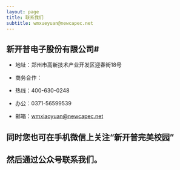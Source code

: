 ```yaml
---
layout: page
title: 联系我们
subtitle: wmxueyuan@newcapec.net
---
```


## 新开普电子股份有限公司# 
- 地址：郑州市高新技术产业开发区迎春街18号

- 商务合作：
- 热线：400-630-0248
- 办公：0371-56599539
- 邮箱：wmxiaoyuan@newcapec.net
## 同时您也可在手机微信上关注“新开普完美校园”
## 然后通过公众号联系我们。
